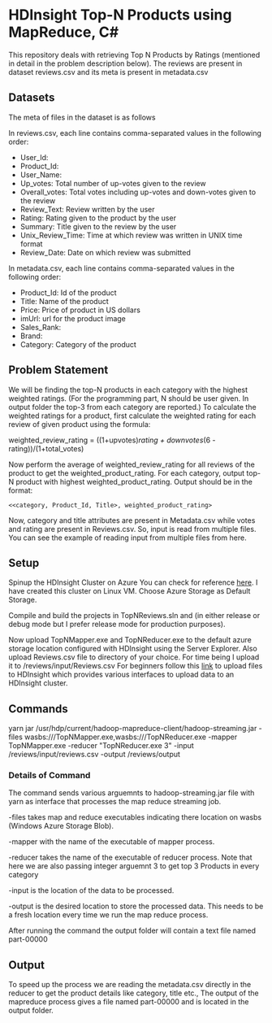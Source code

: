# HDInsight Top-N Products using MapReduce, C#

This repository deals with retrieving Top N Products by Ratings (mentioned in detail in the problem description below).
The reviews are present in dataset reviews.csv and its meta is present in metadata.csv

## Datasets
The meta of files in the dataset is as follows

In reviews.csv, each line contains comma-separated values in the following order:
- User_Id:
- Product_Id:
- User_Name:
- Up_votes: Total number of up-votes given to the review
- Overall_votes: Total votes including up-votes and down-votes given to the review
- Review_Text: Review written by the user
- Rating: Rating given to the product by the user
- Summary: Title given to the review by the user
- Unix_Review_Time: Time at which review was written in UNIX time format
- Review_Date: Date on which review was submitted

In metadata.csv, each line contains comma-separated values in the following order:
- Product_Id: Id of the product
- Title: Name of the product
- Price: Price of product in US dollars
- imUrl: url for the product image
- Sales_Rank:
- Brand:
- Category: Category of the product

## Problem Statement
We will be finding the top-N products in each category with the
highest weighted ratings. (For the programming part, N should be user given. In output folder the top-3 from each category are reported.)
To calculate the weighted ratings for a product, first calculate the weighted rating for each review of given product using the formula:

weighted_review_rating = ((1+upvotes)*rating + downvotes*(6 - rating))/(1+total_votes)

Now perform the average of weighted_review_rating for all reviews of the product to get the weighted_product_rating.
For each category, output top-N product with highest weighted_product_rating. Output should be in the format: 

	<<category, Product_Id, Title>, weighted_product_rating>

Now, category and title attributes are present in Metadata.csv while votes and rating are present in Reviews.csv. So, input is read from multiple files. You can see the example of reading input from multiple files from here.


## Setup

Spinup the HDInsight Cluster on Azure You can check for reference <a href="https://docs.microsoft.com/en-us/azure/hdinsight/hdinsight-hadoop-provision-linux-clusters" target="_blank">here</a>. I have created this cluster on Linux VM. Choose Azure Storage as Default Storage.

Compile and build the projects in TopNReviews.sln and (in either release or debug mode but I prefer release mode for production purposes).

Now upload TopNMapper.exe and TopNReducer.exe to the default azure storage location configured with HDInsight using the Server Explorer. Also upload Reviews.csv file to directory of your choice. For time being I upload it to /reviews/input/Reviews.csv
For beginners follow this <a href="https://docs.microsoft.com/en-us/azure/hdinsight/hdinsight-upload-data" target="_blank">link</a> to upload files to HDInsight which provides various interfaces to upload data to an HDInsight cluster.

## Commands
yarn jar /usr/hdp/current/hadoop-mapreduce-client/hadoop-streaming.jar -files wasbs:///TopNMapper.exe,wasbs:///TopNReducer.exe -mapper TopNMapper.exe -reducer "TopNReducer.exe 3" -input /reviews/input/reviews.csv -output /reviews/output

### Details of Command
The command sends various arguemnts to hadoop-streaming.jar file with yarn as interface that processes the map reduce streaming job.

-files takes map and reduce executables indicating there location on wasbs (Windows Azure Storage Blob).

-mapper with the name of the executable of mapper process. 

-reducer takes the name of the executable of reducer process. Note that here we are also passing integer arguemnt 3 to get top 3 Products in every category

-input is the location of the data to be processed.

-output is the desired location to store the processed data. This needs to be a fresh location every time we run the map reduce process.

After running the command the output folder will contain a text file named part-00000

## Output

To speed up the process we are reading the metadata.csv directly in the reducer to get the product details like category, title etc.,
The output of the mapreduce process gives a file named part-00000 and is located in the output folder.
